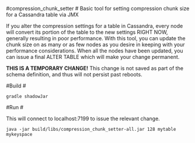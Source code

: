 #compression_chunk_setter #
Basic tool for setting compression chunk size for a Cassandra table via JMX

If you alter the compression settings for a table in Cassandra, every node will convert its portion of the table to the new settings RIGHT NOW, generally resulting in poor performance.  With this tool, you can update the chunk size on as many or as few nodes as you desire in keeping with your performance considerations.  When all the nodes have been updated, you can issue a final ALTER TABLE which will make your change permanent.

**THIS IS A TEMPORARY CHANGE!**  This change is not saved as part of the schema definition, and thus will not persist past reboots.

#Build #

```gradle shadowJar```

#Run #

This will connect to localhost:7199 to issue the relevant change.

```java -jar build/libs/compression_chunk_setter-all.jar 128 mytable mykeyspace```

